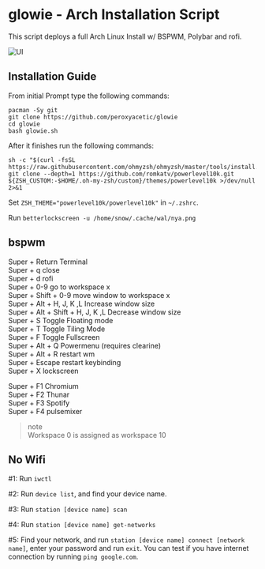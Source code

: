 # glowie - Arch Installation Script


This script deploys a full Arch Linux Install w/ BSPWM, Polybar and rofi.

![UI](https://cocaine.supply/GaKxpXRfNG.png?key=6B2JXlVpM6UOfQ)
## Installation Guide

From initial Prompt type the following commands:

```
pacman -Sy git
git clone https://github.com/peroxyacetic/glowie
cd glowie
bash glowie.sh
```

After it finishes run the following commands:

```
sh -c "$(curl -fsSL https://raw.githubusercontent.com/ohmyzsh/ohmyzsh/master/tools/install.sh)"
git clone --depth=1 https://github.com/romkatv/powerlevel10k.git ${ZSH_CUSTOM:-$HOME/.oh-my-zsh/custom}/themes/powerlevel10k >/dev/null 2>&1
```

Set `ZSH_THEME="powerlevel10k/powerlevel10k"` in `~/.zshrc`.

Run `betterlockscreen -u /home/snow/.cache/wal/nya.png`

## bspwm

Super + Return Terminal     
Super + q close     
Super + d rofi     
Super + 0-9 go to workspace x     
Super + Shift + 0-9 move window to workspace x     
Super + Alt + H, J, K ,L Increase window size       
Super + Alt + Shift + H, J, K ,L Decrease window size    
Super + S Toggle Floating mode     
Super + T Toggle Tiling Mode     
Super + F Toggle Fullscreen     
Super + Alt + Q Powermenu (requires clearine)      
Super + Alt + R restart wm     
Super + Escape restart keybinding     
Super + X lockscreen     

Super + F1 Chromium     
Super + F2 Thunar    
Super + F3 Spotify     
Super + F4 pulsemixer   

>note     
>Workspace 0 is assigned as workspace 10

## No Wifi

#1: Run `iwctl`

#2: Run `device list`, and find your device name.

#3: Run `station [device name] scan`

#4: Run `station [device name] get-networks`

#5: Find your network, and run `station [device name] connect [network name]`, enter your password and run `exit`. You can test if you have internet connection by running `ping google.com`. 
